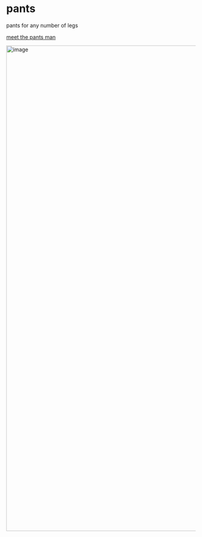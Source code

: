 # pants
pants for any number of legs

[meet the pants man](https://gracewgao.me/pants/)

<img width="1289" alt="image" src="https://github.com/gracewgao/pants/assets/38268331/7034fbf2-a8f5-4bd2-ae51-de4b25364a02">
